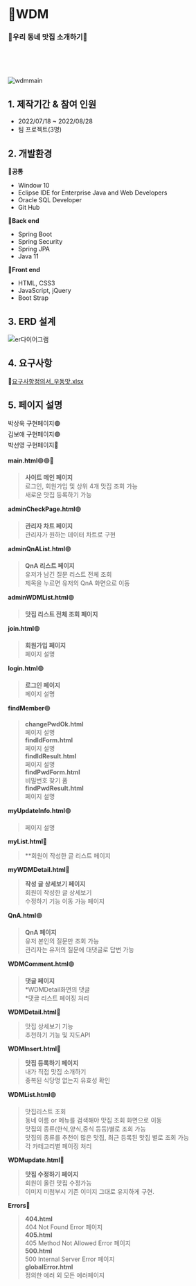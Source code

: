 # 🍴WDM
### 🍖우리 동네 맛집 소개하기🍖
<br/><br/><br/>


![wdmmain](https://user-images.githubusercontent.com/57398610/185555405-7d03336a-eb23-4609-b08f-81ac5aa23748.JPG)



## 1. 제작기간 & 참여 인원
- 2022/07/18 ~ 2022/08/28
- 팀 프로젝트(3명)

## 2. 개발환경
🔅**공통**
- Window 10
- Eclipse IDE for Enterprise Java and Web Developers
- Oracle SQL Developer
- Git Hub

🔅**Back end**
- Spring Boot
- Spring Security
- Spring JPA
- Java 11

🔅**Front end**
- HTML, CSS3
- JavaScript, jQuery
- Boot Strap

## 3. ERD 설계<br/>
![er다이어그램](https://user-images.githubusercontent.com/57398610/185556219-f88b3fb3-563e-4b0a-b434-2f3c643bd600.JPG)<br/>


## 4. 요구사항<br/>
🔗[요구사항정의서_우동맛.xlsx](https://github.com/Rflower/WDM/files/9379629/_.xlsx)<br/>


## 5. 페이지 설명<br/>
박상욱 구현페이지🟢<br/>
김보애 구현페이지🟣<br/>
박선영 구현페이지🔴<br/>
<br/>
**main.html**🟢🟣🔴<br/>
> **사이트 메인 페이지**<br/>
> 로그인, 회원가입 및 상위 4개 맛집 조회 가능<br/>
> 새로운 맛집 등록하기 가능<br/>

**adminCheckPage.html**🟣<br/>
> **관리자 차트 페이지**<br/>
> 관리자가 원하는 데이터 차트로 구현<br/>

**adminQnAList.html**🟣<br/>
> **QnA 리스트 페이지**<br/>
> 유저가 남긴 질문 리스트 전체 조회<br/>
> 제목을 누르면 유저의 QnA 화면으로 이동<br/>

**adminWDMList.html**🟣<br/>
> **맛집 리스트 전체 조회 페이지**<br/>

**join.html**🟢<br/>
>**회원가입 페이지**<br/>
>페이지 설명 <br/>

**login.html**🟢<br/>
>**로그인 페이지**<br/>
>페이지 설명<br/>

**findMember**🟢<br/>
>**changePwdOk.html**<br/>
> 페이지 설명<br/>
>**findIdForm.html**<br/>
> 페이지 설명<br/>
>**findIdResult.html**<br/>
> 페이지 설명<br/>
>**findPwdForm.html**<br/>
> 비밀번호 찾기 폼<br/>
>**findPwdResult.html**<br/>
> 페이지 설명<br/>

**myUpdateInfo.html**🟢<br/>
>페이지 설명<br/>

**myList.html**🔴<br/>
> **회원이 작성한 글 리스트 페이지<br/>

**myWDMDetail.html**🔴<br/>
> **작성 글 상세보기 페이지**<br/>
> 회원이 작성한 글 상세보기<br/>
> 수정하기 기능 이동 가능 페이지<br/>

**QnA.html**🟣<br/>
> **QnA 페이지**<br/>
> 유저 본인의 질문만 조회 가능<br/>
> 관리자는 유저의 질문에 대댓글로 답변 가능<br/>

**WDMComment.html**🟣<br/>
> **댓글 페이지**<br/>
> *WDMDetail화면의 댓글 <br/>
> *댓글 리스트 페이징 처리 <br/>

**WDMDetail.html**🔴<br/>
> 맛집 상세보기 기능<br/>
> 추천하기 기능 및 지도API<br/>

**WDMInsert.html**🔴<br/>
> **맛집 등록하기 페이지**<br/>
> 내가 직접 맛집 소개하기<br/>
> 중복된 식당명 없는지 유효성 확인<br/>

**WDMList.html**🟣<br/>
> 맛집리스트 조회<br/>
> 동네 이름 or 메뉴를 검색해야 맛집 조회 화면으로 이동<br/>
> 맛집의 종류(한식,양식,중식 등등)별로 조회 가능<br/>
> 맛집의 종류를 추천이 많은 맛집, 최근 등록된 맛집 별로 조회 가능<br/>
> 각 카테고리별 페이징 처리<br/>

**WDMupdate.html**🔴<br/>
> **맛집 수정하기 페이지**<br/>
> 회원이 올린 맛집 수정가능<br/>
> 이미지 미첨부시 기존 이미지 그대로 유지하게 구현.<br/>

**Errors**🔴<br/>
>**404.html**<br/>
> 404 Not Found Error 페이지<br/>
>**405.html**<br/>
> 405 Method Not Allowed Error 페이지<br/>
>**500.html**<br/>
> 500 Internal Server Error 페이지<br/>
>**globalError.html**<br/>
> 정의한 에러 외 모든 에러페이지<br/>
